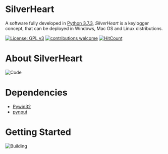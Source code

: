 # SilverHeart
A software fully developed in [Python 3.7.3](https://www.python.org/), *SilverHeart* is a keylogger concept, that can be deployed in Windows, Mac OS and Linux distributions.

[![License: GPL v3](https://img.shields.io/badge/License-GPLv3-blue.svg)](https://www.gnu.org/licenses/gpl-3.0)     [![contributions welcome](https://img.shields.io/badge/contributions-welcome-brightgreen.svg?style=flat)](https://github.com/dwyl/esta/issues)
[![HitCount](http://hits.dwyl.io/PedrV/SilverHeart.svg)](http://hits.dwyl.io/PedrV/SilverHeart)

# About SilverHeart



![*Code*](http://g.recordit.co/R34fSRlNSY.gif)




# Dependencies
- [Pywin32](https://pypi.org/project/pywin32/)
- [pynput](https://pypi.org/project/pynput/)

# Getting Started


![*Building*](https://i.gifer.com/3jnq.gif)

